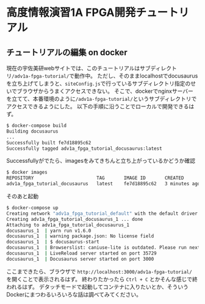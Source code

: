 # 高度情報演習1A FPGA開発チュートリアル

## チュートリアルの編集 on docker
現在の宇佐美研webサイトでは、このチュートリアルはサブディレクトリ`/adv1a-fpga-tutorial/`で動作中。
ただし、そのままlocalhostでdocusaurusを立ち上げてしまうと、`siteConfig.js`で行っているサブディレクトリ指定のせいでブラウザからうまくアクセスできない。
そこで、dockerでnginxサーバーを立てて、本番環境のように`/adv1a-fpga-tutorial/`というサブディレクトリでアクセスできるようにした。
以下の手順に沿うことでローカルで開発できるはず。

``` sh
$ docker-compose build
Building docusaurus
...
Successfully built fe7d18895c62
Successfully tagged adv1a_fpga_tutorial_docusaurus:latest
```

Successfullyがでたら、imagesをみてきちんと立ち上がっているかどうか確認
``` sh
$ docker images
REPOSITORY                       TAG       IMAGE ID       CREATED         SIZE
adv1a_fpga_tutorial_docusaurus   latest    fe7d18895c62   3 minutes ago   857MB
```

そのあと起動
``` sh
$ docker-compose up
Creating network "adv1a_fpga_tutorial_default" with the default driver
Creating adv1a_fpga_tutorial_docusaurus_1 ... done
Attaching to adv1a_fpga_tutorial_docusaurus_1
docusaurus_1  | yarn run v1.6.0
docusaurus_1  | warning package.json: No license field
docusaurus_1  | $ docusaurus-start
docusaurus_1  | Browserslist: caniuse-lite is outdated. Please run next command `yarn upgrade caniuse-lite browserslist`
docusaurus_1  | LiveReload server started on port 35729
docusaurus_1  | Docusaurus server started on port 3000
```

ここまできたら、ブラウザで `http://localhost:3000/adv1a-fpga-tutorial/` を開くことで表示されるはず。
終わりたかったら `Ctrl + C` とかそんな感じで終われるはず。
デタッチモードで起動してコンテナに入りたいとか、そういうDockerにまつわるいろいろな話は調べてみてください。

